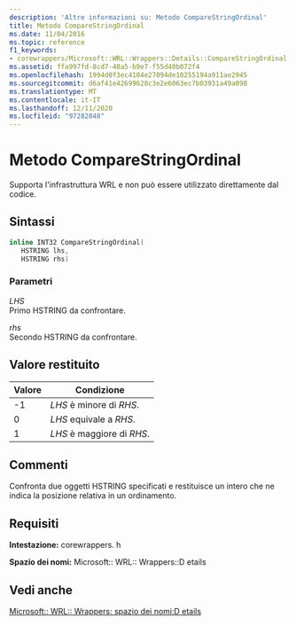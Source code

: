 ```yaml
---
description: 'Altre informazioni su: Metodo CompareStringOrdinal'
title: Metodo CompareStringOrdinal
ms.date: 11/04/2016
ms.topic: reference
f1_keywords:
- corewrappers/Microsoft::WRL::Wrappers::Details::CompareStringOrdinal
ms.assetid: ffa997fd-8cd7-40a5-b9e7-f55d40b072f4
ms.openlocfilehash: 1994d0f3ec4104e27094de10255194a911ae2945
ms.sourcegitcommit: d6af41e42699628c3e2e6063ec7b03931a49a098
ms.translationtype: MT
ms.contentlocale: it-IT
ms.lasthandoff: 12/11/2020
ms.locfileid: "97282848"
---
```

# <a name="comparestringordinal-method"></a>Metodo CompareStringOrdinal

Supporta l'infrastruttura WRL e non può essere utilizzato direttamente dal codice.

## <a name="syntax"></a>Sintassi

```cpp
inline INT32 CompareStringOrdinal(
   HSTRING lhs,
   HSTRING rhs)
```

### <a name="parameters"></a>Parametri

*LHS*<br/>
Primo HSTRING da confrontare.

*rhs*<br/>
Secondo HSTRING da confrontare.

## <a name="return-value"></a>Valore restituito

|Valore|Condizione|
|-----------|---------------|
|-1|*LHS* è minore di *RHS*.|
|0|*LHS* equivale a *RHS*.|
|1|*LHS* è maggiore di *RHS*.|

## <a name="remarks"></a>Commenti

Confronta due oggetti HSTRING specificati e restituisce un intero che ne indica la posizione relativa in un ordinamento.

## <a name="requirements"></a>Requisiti

**Intestazione:** corewrappers. h

**Spazio dei nomi:** Microsoft:: WRL:: Wrappers::D etails

## <a name="see-also"></a>Vedi anche

[Microsoft:: WRL:: Wrappers: spazio dei nomi:D etails](microsoft-wrl-wrappers-details-namespace.md)
